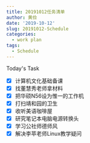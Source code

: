 ```yaml
---
title: 20191012任务清单
author: 黄俭
date: '2019-10-12'
slug: 20191012-Schedule
categories:
  - work plan
tags:
  - Schedule
---
```


Today's Task

- [X] 计算机文化基础备课
- [X] 找董慧秀老师拿材料
- [X] 把华硕N56设为惟一的工作机
- [X] 打扫靖和园的卫生
- [X] 收听美语咖啡屋
- [X] 研究笔记本电脑电源转换头
- [X] 学习公社师德师风
- [X] 解决李苹老师Linux教学疑问